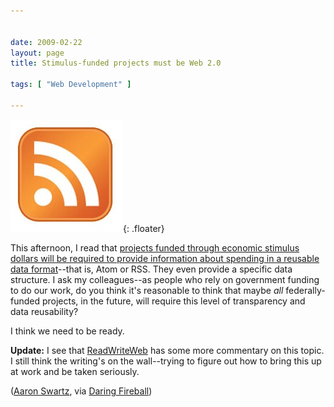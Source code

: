 ```yaml
---


date: 2009-02-22
layout: page
title: Stimulus-funded projects must be Web 2.0

tags: [ "Web Development" ]

---
```


![3E54FBC8-A117-47EB-96FA-D848292518DD.jpg](/assets/uploads/2009/02/3e54fbc8-a117-47eb-96fa-d848292518dd.jpg){: .floater}

This
afternoon, I read that [projects funded through economic stimulus
dollars will be required to provide information about spending in a
reusable data format](http://www.aaronsw.com/weblog/rssstimulus)--that
is, Atom or RSS. They even provide a specific data structure. I ask my
colleagues--as people who rely on government funding to do our work, do
you think it's reasonable to think that maybe *all* federally-funded
projects, in the future, will require this level of transparency and
data reusability?

I think we need to be ready.

**Update:** I see that
[ReadWriteWeb](http://www.readwriteweb.com/archives/stimulus_spend_data_coming_via.php)
has some more commentary on this topic. I still think the writing's on
the wall--trying to figure out how to bring this up at work and be taken
seriously.

([Aaron Swartz](http://www.aaronsw.com/weblog/rssstimulus), via [Daring
Fireball](http://daringfireball.net/linked/2009/02/21/stimulus-feeds))
